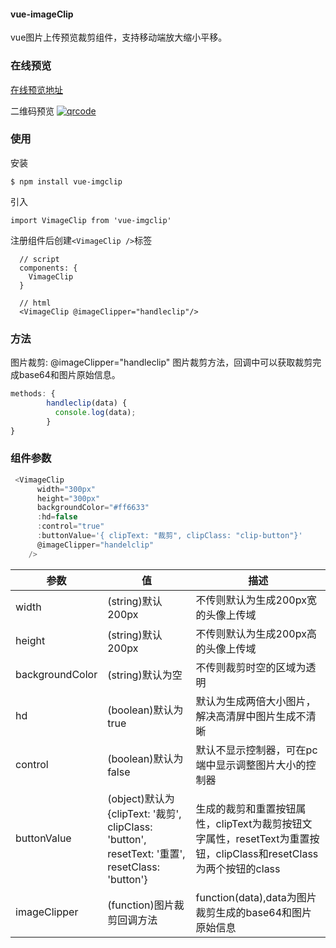 #### vue-imageClip ####

vue图片上传预览裁剪组件，支持移动端放大缩小平移。


### 在线预览 ###
[在线预览地址](http://admin.binlive.cn/mavatar "预览地址")

二维码预览
[![qrcode](http://img.binlive.cn/upload/1521910380734 "qrcode")](http://img.binlive.cn/upload/1521910380734 "qrcode")
### 使用 ###
安装

    $ npm install vue-imgclip
引入

    import VimageClip from 'vue-imgclip'

注册组件后创建`<VimageClip />`标签

      // script
      components: {
        VimageClip
      }

	  // html
	  <VimageClip @imageClipper="handleclip"/>


### 方法 ###


图片裁剪: @imageClipper="handleclip"
图片裁剪方法，回调中可以获取裁剪完成base64和图片原始信息。

```javascript
methods: {
        handleclip(data) {
          console.log(data);
        }
}
```
### 组件参数 ###
```javascript
 <VimageClip
      width="300px"
      height="300px"
      backgroundColor="#ff6633"
      :hd=false
      :control="true"
      :buttonValue='{ clipText: "裁剪", clipClass: "clip-button"}'
      @imageClipper="handelclip"
    />
```

|参数   |值   |描述   |
| ------------ | ------------ | ------------ |
| width  |(string)默认200px   | 不传则默认为生成200px宽的头像上传域  |
| height  |(string)默认200px   | 不传则默认为生成200px高的头像上传域  |
|  backgroundColor | (string)默认为空  | 不传则裁剪时空的区域为透明  |
|  hd |  (boolean)默认为true  |  默认为生成两倍大小图片，解决高清屏中图片生成不清晰 |
|  control |  (boolean)默认为false  |  默认不显示控制器，可在pc端中显示调整图片大小的控制器 |
|  buttonValue |  (object)默认为{clipText: '裁剪', clipClass: 'button', resetText: '重置', resetClass: 'button'}  |  生成的裁剪和重置按钮属性，clipText为裁剪按钮文字属性，resetText为重置按钮，clipClass和resetClass为两个按钮的class |
|  imageClipper |  (function)图片裁剪回调方法  |  function(data),data为图片裁剪生成的base64和图片原始信息 |
